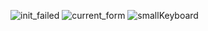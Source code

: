 ![init_failed](https://github.com/Treinkapitein/S250/assets/54173605/56ed6709-8139-49f9-82e6-280489e996ef)
![current_form](https://github.com/Treinkapitein/S250/assets/54173605/050982e4-9ec4-4ae7-a3f1-92909be19a38)
![smallKeyboard](https://github.com/Treinkapitein/S250/assets/54173605/ee3acf92-f0e9-4ed7-97fe-34c87758f993)

